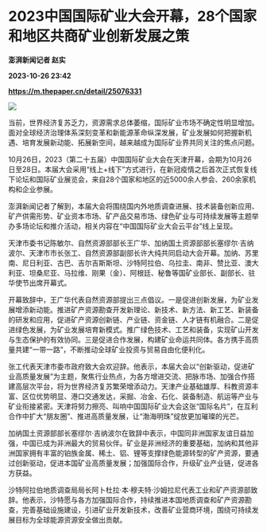 # 2023中国国际矿业大会开幕，28个国家和地区共商矿业创新发展之策
**澎湃新闻记者 赵实**

**2023-10-26 23:42**

**https://m.thepaper.cn/detail/25076331**

![](https://imagecloud.thepaper.cn/thepaper/image/275/794/634.jpg)

当前，世界经济复苏乏力，资源需求总体萎缩，国际矿业市场不确定性明显增加。面对全球经济治理体系深刻变革和新能源革命纵深发展，矿业发展如何把握新机遇、培育发展新动能、拓展新空间，越来越成为国际矿业界共同关注的焦点问题。

10月26日，2023（第二十五届）中国国际矿业大会在天津开幕，会期为10月26日至28日。本届大会采用“线上+线下”方式进行，在新冠疫情之后首次正式恢复线下论坛和国际矿业展览会，来自28个国家和地区的近5000余人参会、260余家机构和企业参展。

澎湃新闻记者了解到，本届大会将围绕国内外地质调查进展、技术装备创新应用、矿产供需形势、矿业资本市场、矿产品交易市场、绿色矿业与可持续发展等主题举办多场论坛和推介活动，相关内容在“中国国际矿业大会云平台”线上呈现。

天津市委书记陈敏尔、自然资源部部长王广华、加纳国土资源部部长塞缪尔·吉纳波尔、天津市市长张工、自然资源部副部长许大纯共同启动大会开幕。加纳、苏里南、尼日利亚、古巴、吉尔吉斯斯坦、沙特阿拉伯、乌拉圭、南非、赞比亚、澳大利亚、坦桑尼亚、马拉维、刚果（金）、阿根廷、秘鲁等国矿业部长、副部长、驻华使节出席开幕式。

开幕致辞中，王广华代表自然资源部提出三点倡议。一是促进创新发展，为矿业发展增添新动能。推进矿产资源勘查开发新理论、新技术、新方法、新工艺、新装备的研发和应用，促进矿产资源创新链、产业链、资金链、人才链有机融合。二是促进绿色发展，为矿业发展培育新模式。推广绿色技术、工艺和装备，实现矿山开发与生态保护的有效协同。三是促进合作发展，构建矿业命运共同体。各方携手高质量共建“一带一路”，不断推动全球矿业投资与贸易自由化便利化。

张工代表天津市委市政府致大会欢迎辞。他表示，本届大会以“创新驱动，促进矿业高质量发展”为主题，聚焦行业热点，为各方增进交流、把脉市场、加强合作搭建高层次平台，将为世界经济复苏繁荣增添动力。天津产业基础雄厚、科教资源丰富、区位优势明显、港口交通发达，采掘、冶金、石化、装备制造、航运等产业与矿业衔接紧密。天津将努力擦亮、叫响中国国际矿业大会这张“国际名片”，在互利合作中扩大“朋友圈”、推进高质量发展，让“渤海明珠”绽放更加璀璨的光芒。

加纳国土资源部部长塞缪尔·吉纳波尔在致辞中表示，中国同非洲国家友谊日益加强，中国已成为非洲最大的贸易伙伴。矿业是非洲经济的重要基础，加纳和其他非洲国家拥有丰富的铂族金属、稀土、铝、锂等支撑绿色能源转型的矿产资源，要通过创新驱动，促进本国矿业高质量发展；加强国际合作，升级矿业产业链，促进各方获益。

沙特阿拉伯地质调查局局长阿卜杜拉·本·穆夫特·沙姆拉尼代表工业和矿产资源部致辞。他表示，沙特愿与各方加强国际合作，持续推进本国地质调查和矿产资源勘查，完善基础设施建设，引进矿业开发新技术，改善矿业营商环境，围绕可持续发展目标为全球能源资源安全做出贡献。